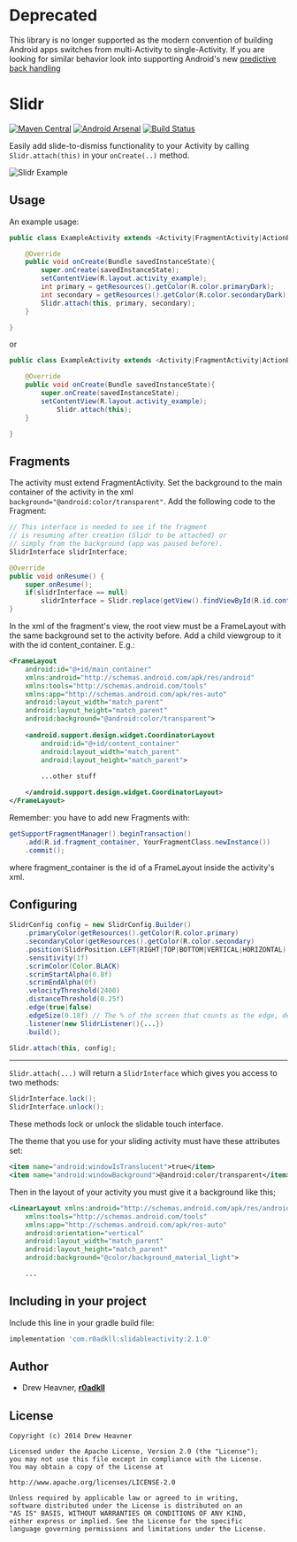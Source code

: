 # Deprecated
This library is no longer supported as the modern convention of building Android apps switches from multi-Activity to single-Activity. If you are looking for similar behavior look into supporting Android's new [predictive back handling](https://developer.android.com/guide/navigation/custom-back/predictive-back-gesture)

Slidr
================
[![Maven Central](https://maven-badges.herokuapp.com/maven-central/com.r0adkll/slidableactivity/badge.svg?style=flat)](https://maven-badges.herokuapp.com/maven-central/com.r0adkll/slidableactivity) [![Android Arsenal](https://img.shields.io/badge/Android%20Arsenal-Slidr-brightgreen.svg?style=flat)](https://android-arsenal.com/details/1/1364)
[![Build Status](https://travis-ci.org/r0adkll/Slidr.svg?branch=master)](https://travis-ci.org/r0adkll/Slidr)

Easily add slide-to-dismiss functionality to your Activity by calling `Slidr.attach(this)` in your `onCreate(..)` method.

![Slidr Example](images/slidr_gif.gif "Gif Example")

## Usage

An example usage:

```java
public class ExampleActivity extends <Activity|FragmentActivity|ActionBarActivity> {

	@Override
	public void onCreate(Bundle savedInstanceState){
		super.onCreate(savedInstanceState);
		setContentView(R.layout.activity_example);
		int primary = getResources().getColor(R.color.primaryDark);
		int secondary = getResources().getColor(R.color.secondaryDark);
		Slidr.attach(this, primary, secondary);
	}

}
```

or

```java
public class ExampleActivity extends <Activity|FragmentActivity|ActionBarActivity> {

	@Override
	public void onCreate(Bundle savedInstanceState){
		super.onCreate(savedInstanceState);
		setContentView(R.layout.activity_example);
        	Slidr.attach(this);
	}

}
```

## Fragments
The activity must extend FragmentActivity.
Set the background to the main container of the activity in the xml `background="@android:color/transparent"`.
Add the following code to the Fragment:

```java
// This interface is needed to see if the fragment
// is resuming after creation (Slidr to be attached) or
// simply from the background (app was paused before).
SlidrInterface slidrInterface;

@Override
public void onResume() {
    super.onResume();
    if(slidrInterface == null)
        slidrInterface = Slidr.replace(getView().findViewById(R.id.content_container), new SlidrConfig.Builder().position(SlidrPosition.LEFT).build());
}
```
In the xml of the fragment's view, the root view must be a FrameLayout with the same background set to the activity before. Add a child viewgroup to it with the id content_container. E.g.:

```xml
<FrameLayout
    android:id="@+id/main_container"
    xmlns:android="http://schemas.android.com/apk/res/android"
    xmlns:tools="http://schemas.android.com/tools"
    xmlns:app="http://schemas.android.com/apk/res-auto"
    android:layout_width="match_parent"
    android:layout_height="match_parent"
    android:background="@android:color/transparent">
    
    <android.support.design.widget.CoordinatorLayout
        android:id="@+id/content_container"
        android:layout_width="match_parent"
        android:layout_height="match_parent">
	
		...other stuff

    </android.support.design.widget.CoordinatorLayout>
</FrameLayout>
```
Remember: you have to add new Fragments with:  

```java 
getSupportFragmentManager().beginTransaction()
	.add(R.id.fragment_container, YourFragmentClass.newInstance())
	.commit();
```

where fragment_container is the id of a FrameLayout inside the activity's xml.


## Configuring

```java
SlidrConfig config = new SlidrConfig.Builder()
	.primaryColor(getResources().getColor(R.color.primary)
	.secondaryColor(getResources().getColor(R.color.secondary)
	.position(SlidrPosition.LEFT|RIGHT|TOP|BOTTOM|VERTICAL|HORIZONTAL)
	.sensitivity(1f)
	.scrimColor(Color.BLACK)
	.scrimStartAlpha(0.8f)
	.scrimEndAlpha(0f)
	.velocityThreshold(2400)
	.distanceThreshold(0.25f)
	.edge(true|false)
	.edgeSize(0.18f) // The % of the screen that counts as the edge, default 18%
	.listener(new SlidrListener(){...})
	.build();

Slidr.attach(this, config);

```

---

`Slidr.attach(...)` will return a `SlidrInterface` which gives you access to two methods:

```java
SlidrInterface.lock();
SlidrInterface.unlock();
```

These methods lock or unlock the slidable touch interface.

The theme that you use for your sliding activity must have these attributes set:

```xml
<item name="android:windowIsTranslucent">true</item>  
<item name="android:windowBackground">@android:color/transparent</item>
```

Then in the layout of your activity you must give it a background like this;

```xml
<LinearLayout xmlns:android="http://schemas.android.com/apk/res/android"
    xmlns:tools="http://schemas.android.com/tools"
    xmlns:app="http://schemas.android.com/apk/res-auto"
    android:orientation="vertical"
    android:layout_width="match_parent"
    android:layout_height="match_parent"
    android:background="@color/background_material_light">

    ...
```

## Including in your project

Include this line in your gradle build file:

```groovy
implementation 'com.r0adkll:slidableactivity:2.1.0'
```

<!--  
For Snapshots, include these lines in your gradle files:

```groovy
repositories {
    jcenter()
    maven { url "https://oss.sonatype.org/content/repositories/snapshots/" }
}
```

```groovy
dependencies{
	implementation 'com.r0adkll:slidableactivity:2.0.7-SNAPSHOT'
}
```
-->


## Author

-	Drew Heavner, **[r0adkll](http://r0adkll.com)**

## License

	Copyright (c) 2014 Drew Heavner

	Licensed under the Apache License, Version 2.0 (the "License");
	you may not use this file except in compliance with the License.
	You may obtain a copy of the License at

	http://www.apache.org/licenses/LICENSE-2.0

	Unless required by applicable law or agreed to in writing,
	software distributed under the License is distributed on an
	"AS IS" BASIS, WITHOUT WARRANTIES OR CONDITIONS OF ANY KIND,
	either express or implied. See the License for the specific
	language governing permissions and limitations under the License.
